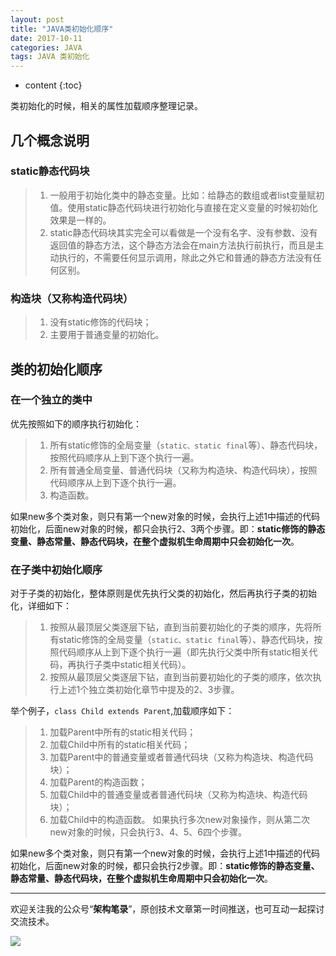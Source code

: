 ```yaml
---
layout: post
title: "JAVA类初始化顺序"
date: 2017-10-11
categories: JAVA
tags: JAVA 类初始化
---
```


* content
{:toc}

类初始化的时候，相关的属性加载顺序整理记录。




## 几个概念说明

### static静态代码块

> 1. 一般用于初始化类中的静态变量。比如：给静态的数组或者list变量赋初值。使用static静态代码块进行初始化与直接在定义变量的时候初始化效果是一样的。
> 2. static静态代码块其实完全可以看做是一个没有名字、没有参数、没有返回值的静态方法，这个静态方法会在main方法执行前执行，而且是主动执行的，不需要任何显示调用，除此之外它和普通的静态方法没有任何区别。

### 构造块（又称构造代码块）

> 1. 没有static修饰的代码块；
> 2. 主要用于普通变量的初始化。


## 类的初始化顺序

### 在一个独立的类中

优先按照如下的顺序执行初始化：
> 1. 所有static修饰的全局变量（`static、static final`等）、静态代码块，按照代码顺序从上到下逐个执行一遍。
> 2. 所有普通全局变量、普通代码块（又称为构造块、构造代码块），按照代码顺序从上到下逐个执行一遍。
> 3. 构造函数。

如果new多个类对象，则只有第一个new对象的时候，会执行上述1中描述的代码初始化，后面new对象的时候，都只会执行2、3两个步骤。即：**static修饰的静态变量、静态常量、静态代码块，在整个虚拟机生命周期中只会初始化一次**。

### 在子类中初始化顺序
对于子类的初始化，整体原则是优先执行父类的初始化，然后再执行子类的初始化，详细如下：
> 1. 按照从最顶层父类逐层下钻，直到当前要初始化的子类的顺序，先将所有static修饰的全局变量（`static、static final`等）、静态代码块，按照代码顺序从上到下逐个执行一遍（即先执行父类中所有static相关代码，再执行子类中static相关代码）。
> 2. 按照从最顶层父类逐层下钻，直到当前要初始化的子类的顺序，依次执行上述1个独立类初始化章节中提及的2、3步骤。

举个例子，`class Child extends Parent`,加载顺序如下：
> 1. 加载Parent中所有的static相关代码；
> 2. 加载Child中所有的static相关代码；
> 3. 加载Parent中的普通变量或者普通代码块（又称为构造块、构造代码块）；
> 4. 加载Parent的构造函数；
> 5. 加载Child中的普通变量或者普通代码块（又称为构造块、构造代码块）；
> 6. 加载Child中的构造函数。
如果执行多次new对象操作，则从第二次new对象的时候，只会执行3、4、5、6四个步骤。

如果new多个类对象，则只有第一个new对象的时候，会执行上述1中描述的代码初始化，后面new对象的时候，都只会执行2步骤。即：**static修饰的静态变量、静态常量、静态代码块，在整个虚拟机生命周期中只会初始化一次**。

---

欢迎关注我的公众号“**架构笔录**”，原创技术文章第一时间推送，也可互动一起探讨交流技术。

![](https://raw.githubusercontent.com/veezean/pic_assets/master/assets/comm_pics/contact/gongzhonghao.png)
